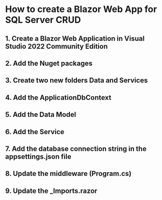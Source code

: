 # How to create a Blazor Web App for SQL Server CRUD

## 1. Create a Blazor Web Application in Visual Studio 2022 Community Edition

## 2. Add the Nuget packages

## 3. Create two new folders Data and Services

## 4. Add the ApplicationDbContext


## 5. Add the Data Model 

## 6. Add the Service

## 7. Add the database connection string in the appsettings.json file

## 8. Update the middleware (Program.cs)

## 9. Update the _Imports.razor 



